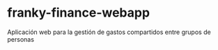 # franky-finance-webapp
Aplicación web para la gestión de gastos compartidos entre grupos de personas
